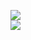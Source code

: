 [![](https://img.shields.io/badge/Made%20With-Github%20Spray-lightgrey.svg?style=for-the-badge&logo=github)](https://github.com/Annihil/github-spray#6848)  
[![](https://i.imgur.com/2DrTn0Z.gif)](https://github.com/Annihil/github-spray)